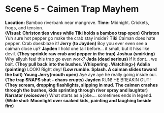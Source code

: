 # Scene 5 - Caimen Trap Mayhem
**Location:** Bamboo riverbank near mangrove.
**Time:** Midnight. Crickets, frogs, and tension.   
**(Visual: Christon ties vines while Tiki holds a bamboo trap open)**
**Christon**
Yuh sure hot pepper go make the crab stay inside?
**Tiki**
Caiman does hate pepper. Crab doesblaze it!
**Jerry (to Jayden)**
Boy you ever even see a caiman close up?
**Jayden**
I hold one tail before... it small, but it hiss like devil.
**(They sprinkle raw crab and pepper in the trap)**
**Joshua (smirking)**
Why allyuh feel this trap go even work?
**Jada (dead serious)**
If it dont... we bait.
**(They pull back into the bushes. Whispering . Watching>)**
**Adalia (pointing)**
LOOK! Right dey!
**(Low rumble. Splash. A caiman slides toward the bait)**
**Young Jerry(mouth open)**
Aye aye aye he really going inside oui.
**(The trap SNAPS shut - chaos erupts)**
**Jayden**
RUN! HE BREAKIN OUT!
**(They scream, dropping flashlights, slipping in mud. The caimen crashes through the bushes, kids sprinting through river spray and laughter)**
**Narrator (voiceover)**
What starts as a joke.... sometimes ends in legend.
**(Wide shot: Moonlight over soaked kids, painting and laughing beside fire)**

